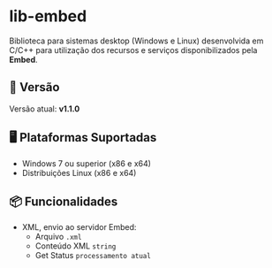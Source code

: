 # lib-embed

Biblioteca para sistemas desktop (Windows e Linux) desenvolvida em C/C++ para utilização dos recursos e serviços disponibilizados pela **Embed**.

## 📌 Versão

Versão atual: **v1.1.0**

## 🖥️ Plataformas Suportadas

- Windows 7 ou superior (x86 e x64)
- Distribuições Linux (x86 e x64)

## 📦 Funcionalidades

- XML, envio ao servidor Embed:
  - Arquivo `.xml`
  - Conteúdo XML `string`
  - Get Status `processamento atual`